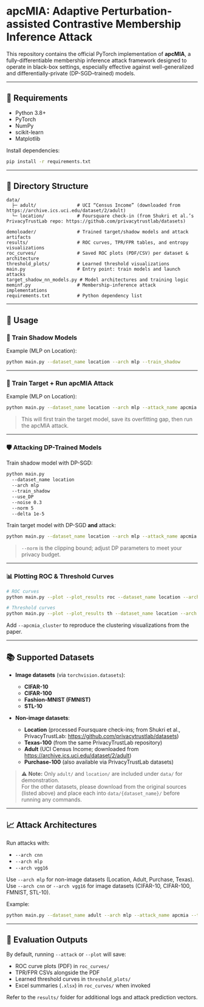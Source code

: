# apcMIA: Adaptive Perturbation-assisted Contrastive Membership Inference Attack

This repository contains the official PyTorch implementation of **apcMIA**, a fully-differentiable membership inference attack framework designed to operate in black-box settings, especially effective against well-generalized and differentially-private (DP-SGD–trained) models.

---

## 🧠 Requirements

- Python 3.8+  
- PyTorch  
- NumPy  
- scikit-learn  
- Matplotlib  

Install dependencies:

```bash
pip install -r requirements.txt
```

---

## 📁 Directory Structure

```
data/                    
  ├─ adult/               # UCI “Census Income” (downloaded from https://archive.ics.uci.edu/dataset/2/adult)
  └─ location/            # Foursquare check-in (from Shukri et al.’s PrivacyTrustLab repo: https://github.com/privacytrustlab/datasets)

demoloader/               # Trained target/shadow models and attack artifacts  
results/                  # ROC curves, TPR/FPR tables, and entropy visualizations  
roc_curves/               # Saved ROC plots (PDF/CSV) per dataset & architecture  
threshold_plots/          # Learned threshold visualizations  
main.py                   # Entry point: train models and launch attacks  
target_shadow_nn_models.py # Model architectures and training logic  
meminf.py                 # Membership-inference attack implementations  
requirements.txt          # Python dependency list  
```

---

## 🏃 Usage

### 🔧 Train Shadow Models

Example (MLP on Location):

```bash
python main.py --dataset_name location --arch mlp --train_shadow
```

---

### 🔧 Train Target + Run apcMIA Attack

Example (MLP on Location):

```bash
python main.py --dataset_name location --arch mlp --attack_name apcmia --train_model --attack
```

> This will first train the target model, save its overfitting gap, then run the apcMIA attack.

---

### 🛡️ Attacking DP-Trained Models

Train shadow model with DP-SGD:

```bash
python main.py 
  --dataset_name location 
  --arch mlp 
  --train_shadow 
  --use_DP 
  --noise 0.3 
  --norm 5 
  --delta 1e-5
```

Train target model with DP-SGD **and** attack:

```bash
python main.py --dataset_name location --arch mlp --attack_name apcmia --train_model --attack
```

> `--norm` is the clipping bound; adjust DP parameters to meet your privacy budget.

---

### 📊 Plotting ROC & Threshold Curves

```bash
# ROC curves
python main.py --plot --plot_results roc --dataset_name location --arch mlp --attack_name apcmia

# Threshold curves
python main.py --plot --plot_results th --dataset_name location --arch mlp --attack_name apcmia
```

Add `--apcmia_cluster` to reproduce the clustering visualizations from the paper.

---

## 📚 Supported Datasets

- **Image datasets** (via `torchvision.datasets`):  
  - **CIFAR-10**  
  - **CIFAR-100**  
  - **Fashion-MNIST (FMNIST)**  
  - **STL-10**

- **Non-image datasets**:  
  - **Location** (processed Foursquare check-ins; from Shukri et al., PrivacyTrustLab: https://github.com/privacytrustlab/datasets)  
  - **Texas-100** (from the same PrivacyTrustLab repository)  
  - **Adult** (UCI Census Income; downloaded from https://archive.ics.uci.edu/dataset/2/adult)  
  - **Purchase-100** (also available via PrivacyTrustLab datasets)

> ⚠️ **Note:** Only `adult/` and `location/` are included under `data/` for demonstration.  
> For the other datasets, please download from the original sources (listed above) and place each into `data/{dataset_name}/` before running any commands.

---

## 📈 Attack Architectures

Run attacks with:

- `--arch cnn`  
- `--arch mlp`  
- `--arch vgg16`

Use `--arch mlp` for non-image datasets (Location, Adult, Purchase, Texas).  
Use `--arch cnn` or `--arch vgg16` for image datasets (CIFAR-10, CIFAR-100, FMNIST, STL-10).

Example:

```bash
python main.py --dataset_name adult --arch mlp --attack_name apcmia --train_model --attack
```

---

## 🧪 Evaluation Outputs

By default, running `--attack` or `--plot` will save:

- ROC curve plots (PDF) in `roc_curves/`  
- TPR/FPR CSVs alongside the PDF  
- Learned threshold curves in `threshold_plots/`  
- Excel summaries (`.xlsx`) in `roc_curves/` when invoked  

Refer to the `results/` folder for additional logs and attack prediction vectors.

